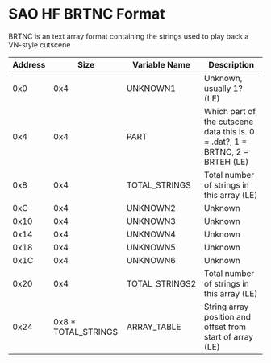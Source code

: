 # SAO HF BRTNC Format

BRTNC is an text array format containing the strings used to play back a VN-style cutscene

| Address | Size | Variable Name | Description
|--|--|--|--|
0x0 | 0x4 | UNKNOWN1 | Unknown, usually 1? (LE)
0x4 | 0x4 | PART | Which part of the cutscene data this is.  0 = .dat?, 1 = BRTNC, 2 = BRTEH (LE)
0x8 | 0x4 | TOTAL_STRINGS | Total number of strings in this array (LE)
0xC | 0x4 | UNKNOWN2 | Unknown
0x10 | 0x4 | UNKNOWN3 | Unknown
0x14 | 0x4 | UNKNOWN4 | Unknown
0x18 | 0x4 | UNKNOWN5 | Unknown
0x1C | 0x4 | UNKNOWN6 | Unknown
0x20 | 0x4 | TOTAL_STRINGS2 | Total number of strings in this array (LE)
0x24 | 0x8 * TOTAL_STRINGS | ARRAY_TABLE | String array position and offset from start of array (LE)
